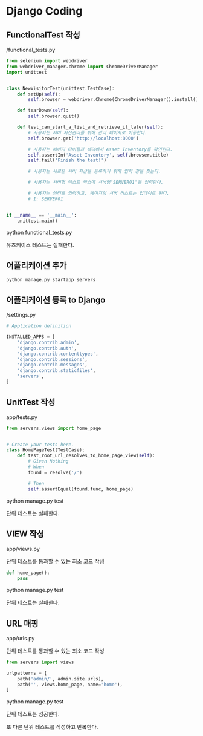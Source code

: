 # Django Coding

## FunctionalTest 작성

/functional_tests.py

```python
from selenium import webdriver
from webdriver_manager.chrome import ChromeDriverManager
import unittest


class NewVisitorTest(unittest.TestCase):
    def setUp(self):
        self.browser = webdriver.Chrome(ChromeDriverManager().install())

    def tearDown(self):
        self.browser.quit()

    def test_can_start_a_list_and_retrieve_it_later(self):
        # 사용자는 서버 자산관리를 위해 관리 페이지로 이동한다.
        self.browser.get('http://localhost:8000')

        # 사용자는 페이지 타이틀과 헤더에서 Asset Inventory를 확인한다.
        self.assertIn('Asset Inventory', self.browser.title)
        self.fail('Finish the test!')

        # 사용자는 새로운 서버 자산을 등록하기 위해 입력 창을 찾는다.

        # 사용자는 서버명 텍스트 박스에 서버명"SERVER01"을 입력한다.

        # 사용자는 엔터를 입력하고, 페이지의 서버 리스트는 업데이트 된다.
        # 1: SERVER01


if __name__ == '__main__':
    unittest.main()

```

python functional_tests.py

유즈케이스 테스트는 실패한다.

## 어플리케이션 추가

```
python manage.py startapp servers
```

## 어플리케이션 등록 to Django

/settings.py

```python
# Application definition

INSTALLED_APPS = [
    'django.contrib.admin',
    'django.contrib.auth',
    'django.contrib.contenttypes',
    'django.contrib.sessions',
    'django.contrib.messages',
    'django.contrib.staticfiles',
    'servers',
]
```



## UnitTest 작성

app/tests.py

```python
from servers.views import home_page


# Create your tests here.
class HomePageTest(TestCase):
    def test_root_url_resolves_to_home_page_view(self):
        # Given Nothing
        # When
        found = resolve('/')

        # Then
        self.assertEqual(found.func, home_page)

```

python manage.py test

단위 테스트는 실패한다.

## VIEW 작성

app/views.py

단위 테스트를 통과할 수 있는 최소 코드 작성

```python
def home_page():
    pass
```

python manage.py test

단위 테스트는 실패한다.

## URL 매핑

app/urls.py

단위 테스트를 통과할 수 있는 최소 코드 작성

```python
from servers import views

urlpatterns = [
    path('admin/', admin.site.urls),
    path('', views.home_page, name='home'),
]
```

python manage.py test

단위 테스트는 성공한다.

또 다른 단위 테스트를 작성하고 반복한다.